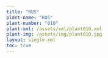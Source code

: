 ```yaml
---
title: "RUS"
plant-name: "RUS"
plant-number: "010"
plant-xml: /assets/xml/plant010.xml
plant-img: /assets/img/plant010.jpg
layout: single-xml
toc: true
---
```


